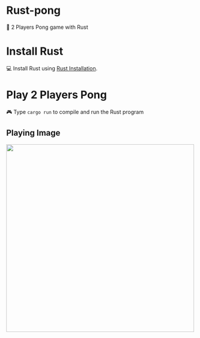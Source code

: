 # Rust-pong
🏓 2 Players Pong game with Rust

# Install Rust
💻 Install Rust using [Rust Installation](https://rustup.rs/).


# Play 2 Players Pong
🎮 Type ```cargo run``` to compile and run the Rust program

## Playing Image
<img src = "https://user-images.githubusercontent.com/35318639/162343065-00d2de1e-e559-4f91-92ec-5bf6e3897bc7.jpg" width = "500" height = "500" />
